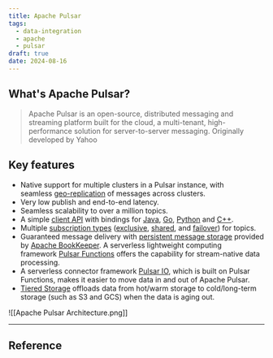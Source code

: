```yaml
---
title: Apache Pulsar
tags:
  - data-integration
  - apache
  - pulsar
draft: true
date: 2024-08-16
---
```


## What's  Apache Pulsar?

> Apache Pulsar is an open-source, distributed messaging and streaming platform built for the cloud, a multi-tenant, high-performance solution for server-to-server messaging. Originally developed by Yahoo


## Key features

- Native support for multiple clusters in a Pulsar instance, with seamless [geo-replication](https://pulsar.apache.org/docs/3.3.x/administration-geo/) of messages across clusters.
- Very low publish and end-to-end latency.
- Seamless scalability to over a million topics.
- A simple [client API](https://pulsar.apache.org/docs/3.3.x/concepts-clients/) with bindings for [Java](https://pulsar.apache.org/docs/3.3.x/client-libraries-java/), [Go](https://pulsar.apache.org/docs/3.3.x/client-libraries-go/), [Python](https://pulsar.apache.org/docs/3.3.x/client-libraries-python/) and [C++](https://pulsar.apache.org/docs/3.3.x/client-libraries-cpp/).
- Multiple [subscription types](https://pulsar.apache.org/docs/3.3.x/concepts-messaging/#subscription-types) ([exclusive](https://pulsar.apache.org/docs/3.3.x/concepts-messaging/#exclusive), [shared](https://pulsar.apache.org/docs/3.3.x/concepts-messaging/#shared), and [failover](https://pulsar.apache.org/docs/3.3.x/concepts-messaging/#failover)) for topics.
- Guaranteed message delivery with [persistent message storage](https://pulsar.apache.org/docs/3.3.x/concepts-architecture-overview/#persistent-storage) provided by [Apache BookKeeper](http://bookkeeper.apache.org/). A serverless lightweight computing framework [Pulsar Functions](https://pulsar.apache.org/docs/3.3.x/functions-overview/) offers the capability for stream-native data processing.
- A serverless connector framework [Pulsar IO](https://pulsar.apache.org/docs/3.3.x/io-overview/), which is built on Pulsar Functions, makes it easier to move data in and out of Apache Pulsar.
- [Tiered Storage](https://pulsar.apache.org/docs/3.3.x/tiered-storage-overview/) offloads data from hot/warm storage to cold/long-term storage (such as S3 and GCS) when the data is aging out.

![[Apache Pulsar Architecture.png]]


***
## Reference


